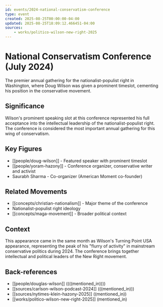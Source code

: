 ```yaml
---
id: events/2024-national-conservatism-conference
type: event
created: 2025-08-25T00:00:00-04:00
updated: 2025-08-25T18:09:12.466451-04:00
sources:
    - works/politico-wilson-new-right-2025
---
```


# National Conservatism Conference (July 2024)

The premier annual gathering for the nationalist-populist right in Washington, where Doug Wilson was given a prominent timeslot, cementing his position in the conservative movement.

## Significance

Wilson's prominent speaking slot at this conference represented his full acceptance into the intellectual leadership of the nationalist-populist right. The conference is considered the most important annual gathering for this wing of conservatism.

## Key Figures

- [[people/doug-wilson]] - Featured speaker with prominent timeslot
- [[people/yoram-hazony]] - Conference organizer, conservative writer and activist
- Saurabh Sharma - Co-organizer (American Moment co-founder)

## Related Movements

- [[concepts/christian-nationalism]] - Major theme of the conference
- Nationalist-populist right ideology
- [[concepts/maga-movement]] - Broader political context

## Context

This appearance came in the same month as Wilson's Turning Point USA appearance, representing the peak of his "flurry of activity" in mainstream conservative politics during 2024. The conference brings together intellectual and political leaders of the New Right movement.

## Back-references
<!-- Auto-maintained by the system -->
- [[people/douglas-wilson]] ((((mentioned_in))))
- [[sources/carlson-wilson-podcast-2024]] (((mentioned_in)))
- [[sources/nytimes-klein-hazony-2025]] ((mentioned_in))
- [[works/politico-wilson-new-right-2025]] (mentioned_in)

